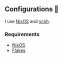 ## Configurations 👋

I use [NixOS](https://nixos.org/) and [vcsh](https://github.com/kconf/.github/blob/main/profile/README.vcsh.md).

### Requirements

- [NixOS](https://nixos.org/manual/nixos/stable/#sec-installation)
- [Flakes](https://nixos.wiki/wiki/Flakes)
